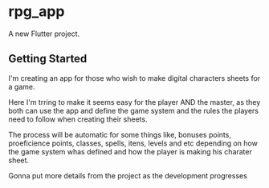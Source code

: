 # rpg_app

A new Flutter project.

## Getting Started

I'm creating an app for those who wish to make digital characters sheets for a game. 

Here I'm trring to make it seems easy for the player AND the master, as they both can use the app 
and define the game system and the rules the players need to follow when creating their sheets.

The process will be automatic for some things like, bonuses points, proeficience points, classes, 
spells, itens, levels and etc depending on how the game system whas defined and how the player is making his charater sheet.

Gonna put more details from the project as the development progresses
